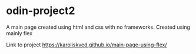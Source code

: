 # odin-project2
A main page created using html and css with no frameworks. Created using mainly flex

Link to project https://karoliskved.github.io/main-page-using-flex/
